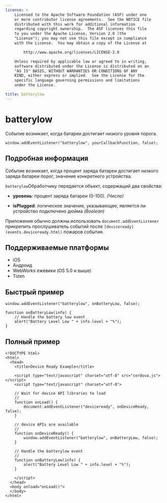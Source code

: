 ```yaml
---
license: >
    Licensed to the Apache Software Foundation (ASF) under one
    or more contributor license agreements.  See the NOTICE file
    distributed with this work for additional information
    regarding copyright ownership.  The ASF licenses this file
    to you under the Apache License, Version 2.0 (the
    "License"); you may not use this file except in compliance
    with the License.  You may obtain a copy of the License at

        http://www.apache.org/licenses/LICENSE-2.0

    Unless required by applicable law or agreed to in writing,
    software distributed under the License is distributed on an
    "AS IS" BASIS, WITHOUT WARRANTIES OR CONDITIONS OF ANY
    KIND, either express or implied.  See the License for the
    specific language governing permissions and limitations
    under the License.

title: batterylow
---
```


# batterylow

Событие возникает, когда батареи достигает низкого уровня порога.

    window.addEventListener("batterylow", yourCallbackFunction, false);
    

## Подробная информация

Событие возникает, когда процент заряда батареи достигает низкого заряда батареи порог, значение конкретного устройства.

`batterylow`Обработчику передается объект, содержащий два свойства:

*   **уровень**: процент заряда батареи (0-100). *(Число)*

*   **isPlugged**: логическое значение, указывающее, является ли устройство подключено дюйма *(Boolean)*

Приложения обычно должны использовать `document.addEventListener` прикрепить прослушиватель событий после `[deviceready](events.deviceready.html)` пожаров события.

## Поддерживаемые платформы

*   iOS
*   Андроид
*   WebWorks ежевики (OS 5.0 и выше)
*   Tizen

## Быстрый пример

    window.addEventListener("batterylow", onBatteryLow, false);
    
    function onBatteryLow(info) {
        // Handle the battery low event
        alert("Battery Level Low " + info.level + "%");
    }
    

## Полный пример

    <!DOCTYPE html>
    <html>
      <head>
        <title>Device Ready Example</title>
    
        <script type="text/javascript" charset="utf-8" src="cordova.js"></script>
        <script type="text/javascript" charset="utf-8">
    
        // Wait for device API libraries to load
        //
        function onLoad() {
            document.addEventListener("deviceready", onDeviceReady, false);
        }
    
        // device APIs are available
        //
        function onDeviceReady() {
            window.addEventListener("batterylow", onBatteryLow, false);
        }
    
        // Handle the batterylow event
        //
        function onBatteryLow(info) {
            alert("Battery Level Low " + info.level + "%");
        }
    
        </script>
      </head>
      <body onload="onLoad()">
      </body>
    </html>